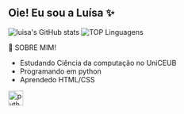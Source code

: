 ## Oie! Eu sou a Luísa ✨



![luisa's GitHub stats](https://github-readme-stats.vercel.app/api?username=lucstr-souza&show_icons=true&theme=moltack)
![TOP Linguagens](https://github-readme-stats.vercel.app/api/top-langs/?username=lucstr-souza&layout=compact&theme=moltack)


🦾 SOBRE MIM!
- Estudando Ciência da computação no UniCEUB
- Programando em python
- Aprendedo HTML/CSS

<div align="left">
 
  <img src="https://cdn.jsdelivr.net/gh/devicons/devicon/icons/python/python-original.svg" height="30" alt="python logo"  />
  <img width="12" />
  
</div>


